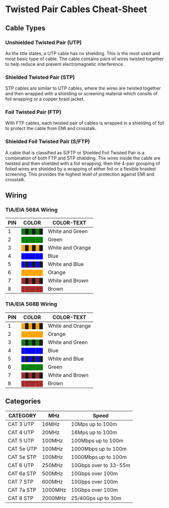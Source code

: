 # Twisted Pair Cables Cheat-Sheet
## Cable Types

### Unshielded Twisted Pair (UTP)

As the title states, a UTP cable has no shielding. This is the most used and most basic type of cable. The cable contains pairs of wires twisted together to help reduce and prevent electromagnetic interference.

### Shielded Twisted Pair (STP)

STP cables are similar to UTP cables, where the wires are twisted together and then wrapped with a shielding or screening material which consits of foil wrapping or a copper braid jacket.

### Foil Twisted Pair (FTP)

With FTP cables, each twisted pair of cables is wrapped in a shielding of foil to protect the cable from EMI and crosstalk.

### Shielded Foil Twisted Pair (S/FTP)

A cable that is classified as S/FTP or Shielded Foil Twisted Pair is a combination of both FTP and STP shielding. The wires inside the cable are twisted and then shielded with a foil wrapping, then the 4-pair grouping of foiled wires are shielded by a wrapping of either foil or a flexible braided screening. This provides the highest level of protection against EMI and crosstalk.

## Wiring

### TIA/EIA 568A Wiring

| PIN | COLOR | COLOR-TEXT|
| ---|---|---|
| 1 | <span style="color:green">█</span>█<span style="color:green">█</span>█<span style="color:green">█</span>█ | White and Green|
| 2 | <span style="color:green">██████</span> | Green|
| 3 | <span style="color:orange">█</span>█<span style="color:orange">█</span>█<span style="color:orange">█</span>█ | White and Orange|
| 4 | <span style="color:blue">██████</span> | Blue|
| 5 | <span style="color:blue">█</span>█<span style="color:blue">█</span>█<span style="color:blue">█</span>█ | White and Blue|
| 6 | <span style="color:orange">██████</span> | Orange|
| 7 | <span style="color:brown">█</span>█<span style="color:brown">█</span>█<span style="color:brown">█</span>█ | White and Brown|
| 8 | <span style="color:brown">██████</span> | Brown|

### TIA/EIA 568B Wiring

| PIN | COLOR                                                                                                        | COLOR-TEXT       |
| --- | ------------------------------------------------------------------------------------------------------------ | ---------------- |
| 1   | <span style="color:orange">█</span>█<span style="color:orange">█</span>█<span style="color:orange">█</span>█ | White and Orange |
| 2   | <span style="color:orange">██████</span>                                                                     | Orange           |
| 3   | <span style="color:green">█</span>█<span style="color:green">█</span>█<span style="color:green">█</span>█    | White and Green  |
| 4   | <span style="color:blue">██████</span>                                                                       | Blue             |
| 5   | <span style="color:blue">█</span>█<span style="color:blue">█</span>█<span style="color:blue">█</span>█       | White and Blue   |
| 6   | <span style="color:green">██████</span>                                                                      | Green            |
| 7   | <span style="color:brown">█</span>█<span style="color:brown">█</span>█<span style="color:brown">█</span>█    | White and Brown  |
| 8   | <span style="color:brown">██████</span>                                                                      | Brown            |

## Categories

| CATEGORY   | MHz     | Speed                 |
| ---------- | ------- | --------------------- |
| CAT 3 UTP  | 16MHz   | 10Mps up to 100m      |
| CAT 4 UTP  | 20MHz   | 16Mps up to 100m      |
| CAT 5 UTP  | 100MHz  | 100Mbps up to 100m    |
| CAT 5e UTP | 100MHz  | 1000Mbps up to 100m   |
| CAT 5e STP | 100MHz  | 1000Mbps up to 100m   |
| CAT 6 UTP  | 250MHz  | 10Gbps over to 33-55m |
| CAT 6a STP | 500MHz  | 10Gbps over 100m      |
| CAT 7 STP  | 600MHz  | 10Gbps over 100m      |
| CAT 7a STP | 1000MHz | 10Gbps over 100m      |
| CAT 8 STP  | 2000MHz | 25/40Gps up to 30m    |
